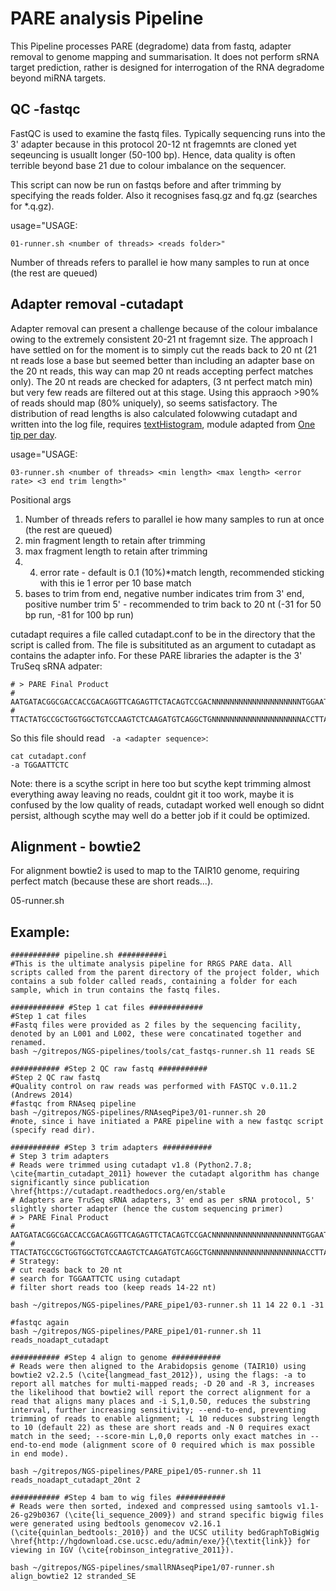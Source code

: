 # PARE analysis Pipeline

This Pipeline processes PARE (degradome) data from fastq, adapter removal to genome mapping and summarisation. It does not perform sRNA target prediction, rather is designed for interrogation of the RNA degradome beyond miRNA targets.

## QC -fastqc

FastQC is used to examine the fastq files.  Typically sequencing runs into the 3' adapter because in this protocol 20-12 nt fragemnts are cloned yet seqeuncing is usuallt longer (50-100 bp).  Hence, data quality is often terrible beyond base 21 due to colour imbalance on the sequencer.

This script can now be run on fastqs before and after trimming by specifying the reads folder. Also it recognises fasq.gz and fq.gz (searches for *.q.gz).

usage="USAGE:

```01-runner.sh <number of threads> <reads folder>"```

Number of threads refers to parallel ie how many samples to run at once (the rest are queued)


## Adapter removal -cutadapt

Adapter removal can present a challenge because of the colour imbalance owing to the extremely consistent 20-21 nt fragemnt size. The approach I have settled on for the moment is to simply cut the reads back to 20 nt (21 nt reads lose a base but seemed better than including an adapter base on the 20 nt reads, this way can map 20 nt reads accepting perfect matches only). The 20 nt reads are checked for adapters, (3 nt perfect match min) but very few reads are filtered out at this stage. Using this appraoch >90% of reads should map (80% uniquely), so seems satisfactory. The distribution of read lengths is also calculated folowwing cutadapt and written into the log file, requires [textHistogram](http://hgdownload.cse.ucsc.edu/admin/exe/linux.x86_64/textHistogram), module adapted from [One tip per day](http://onetipperday.blogspot.com.au/2012/05/simple-way-to-get-reads-length.html).

usage="USAGE:

```03-runner.sh <number of threads> <min length> <max length> <error rate> <3 end trim length>"```

Positional args

1. Number of threads refers to parallel ie how many samples to run at once (the rest are queued)
2. min fragment length to retain after trimming
3. max fragment length to retain after trimming
4. 4. error rate - default is 0.1 (10%)*match length, recommended sticking with this ie 1 error per 10 base match
5. bases to trim from end, negative number indicates trim from 3' end, positive number trim 5' - recommended to trim back to 20 nt (-31 for 50 bp run, -81 for 100 bp run)

cutadapt requires a file called cutadapt.conf to be in the directory that the script is called from.  The file is subsitituted as an argument to cutadapt as contains the adapter info.  For these PARE libraries the adapter is the 3' TruSeq sRNA adpater:

```
# > PARE Final Product
# AATGATACGGCGACCACCGACAGGTTCAGAGTTCTACAGTCCGACNNNNNNNNNNNNNNNNNNNNTGGAATTCTCGGGTGCCAAGGAACTCCAGTCACNNNNNNATCTCGTATGCCGTCTTCTGCTTG
# TTACTATGCCGCTGGTGGCTGTCCAAGTCTCAAGATGTCAGGCTGNNNNNNNNNNNNNNNNNNNNACCTTAAGAGCCCACGGTTCCTTGAGGTCAGTGNNNNNNTAGAGCATACGGCAGAAGACGAAC
```

So this file should read ``` -a <adapter sequence>```:

```
cat cutadapt.conf 
-a TGGAATTCTC
```

Note: there is a scythe script in here too but scythe kept trimming almost everything away leaving no reads, couldnt git it too work, maybe it is confused by  the low quality of reads, cutadapt worked well enough so didnt persist, although scythe may well do a better job if it could be optimized.

## Alignment - bowtie2

For alignment bowtie2 is used to map to the TAIR10 genome, requiring perfect match (because these are short reads...). 

05-runner.sh <number of threads> <reads folder> <bowtie threads per job> <reference>

## Example:

```
########### pipeline.sh ##########i
#This is the ultimate analysis pipeline for RRGS PARE data. All scripts called from the parent directory of the project folder, which contains a sub folder called reads, containing a folder for each sample, which in trun contains the fastq files.

############ #Step 1 cat files ############
#Step 1 cat files
#Fastq files were provided as 2 files by the sequencing facility, denoted by an L001 and L002, these were concatinated together and renamed.
bash ~/gitrepos/NGS-pipelines/tools/cat_fastqs-runner.sh 11 reads SE

########### #Step 2 QC raw fastq ###########
#Step 2 QC raw fastq
#Quality control on raw reads was performed with FASTQC v.0.11.2 (Andrews 2014)
#fastqc from RNAseq pipeline
bash ~/gitrepos/NGS-pipelines/RNAseqPipe3/01-runner.sh 20
#note, since i have initiated a PARE pipeline with a new fastqc script (specify read dir).

########### #Step 3 trim adapters ###########
# Step 3 trim adapters
# Reads were trimmed using cutadapt v1.8 (Python2.7.8; \cite{martin_cutadapt_2011} however the cutadapt algorithm has change significantly since publication \href{https://cutadapt.readthedocs.org/en/stable
# Adapters are TruSeq sRNA adapters, 3' end as per sRNA protocol, 5' slightly shorter adapter (hence the custom sequencing primer)
# > PARE Final Product
# AATGATACGGCGACCACCGACAGGTTCAGAGTTCTACAGTCCGACNNNNNNNNNNNNNNNNNNNNTGGAATTCTCGGGTGCCAAGGAACTCCAGTCACNNNNNNATCTCGTATGCCGTCTTCTGCTTG
# TTACTATGCCGCTGGTGGCTGTCCAAGTCTCAAGATGTCAGGCTGNNNNNNNNNNNNNNNNNNNNACCTTAAGAGCCCACGGTTCCTTGAGGTCAGTGNNNNNNTAGAGCATACGGCAGAAGACGAAC
# Strategy:
# cut reads back to 20 nt
# search for TGGAATTCTC using cutadapt
# filter short reads too (keep reads 14-22 nt)

bash ~/gitrepos/NGS-pipelines/PARE_pipe1/03-runner.sh 11 14 22 0.1 -31

#fastqc again
bash ~/gitrepos/NGS-pipelines/PARE_pipe1/01-runner.sh 11 reads_noadapt_cutadapt

########### #Step 4 align to genome ###########
# Reads were then aligned to the Arabidopsis genome (TAIR10) using bowtie2 v2.2.5 (\cite{langmead_fast_2012}), using the flags: -a to report all matches for multi-mapped reads; -D 20 and -R 3, increases the likelihood that bowtie2 will report the correct alignment for a read that aligns many places and -i S,1,0.50, reduces the substring interval, further increasing sensitivity; --end-to-end, preventing trimming of reads to enable alignment; -L 10 reduces substring length to 10 (default 22) as these are short reads and -N 0 requires exact match in the seed; --score-min L,0,0 reports only exact matches in --end-to-end mode (alignment score of 0 required which is max possible in end mode).

bash ~/gitrepos/NGS-pipelines/PARE_pipe1/05-runner.sh 11 reads_noadapt_cutadapt_20nt 2

########### #Step 4 bam to wig files ###########
# Reads were then sorted, indexed and compressed using samtools v1.1-26-g29b0367 (\cite{li_sequence_2009}) and strand specific bigwig files were generated using bedtools genomecov v2.16.1 (\cite{quinlan_bedtools:_2010}) and the UCSC utility bedGraphToBigWig \href{http://hgdownload.cse.ucsc.edu/admin/exe/}{\textit{link}} for viewing in IGV (\cite{robinson_integrative_2011}).

bash ~/gitrepos/NGS-pipelines/smallRNAseqPipe1/07-runner.sh align_bowtie2 12 stranded_SE

```

